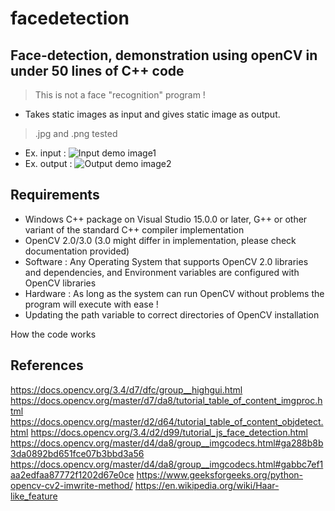 # facedetection
## Face-detection, demonstration using openCV in under 50 lines of C++ code

> This is not a face "recognition" program !

- Takes static images as input and gives static image as output.
> .jpg and .png tested 

- Ex. input : ![Input demo image1](https://github.com/ma-phi/facedetection/assets/image1.png)
- Ex. output : ![Output demo image2](https://github.com/ma-phi/facedetection/assets/image2.png)

## Requirements

- Windows C++ package on Visual Studio 15.0.0 or later, G++ or other variant of the standard C++ compiler implementation
- OpenCV 2.0/3.0 (3.0 might differ in implementation, please check documentation provided) 
- Software : Any Operating System that supports OpenCV 2.0 libraries and dependencies, and Environment variables are configured with OpenCV libraries
- Hardware : As long as the system can run OpenCV without problems the program will execute with ease !
- Updating the path variable to correct directories of OpenCV installation

How the code works 

## References

https://docs.opencv.org/3.4/d7/dfc/group__highgui.html
https://docs.opencv.org/master/d7/da8/tutorial_table_of_content_imgproc.html
https://docs.opencv.org/master/d2/d64/tutorial_table_of_content_objdetect.html
https://docs.opencv.org/3.4/d2/d99/tutorial_js_face_detection.html
https://docs.opencv.org/master/d4/da8/group__imgcodecs.html#ga288b8b3da0892bd651fce07b3bbd3a56
https://docs.opencv.org/master/d4/da8/group__imgcodecs.html#gabbc7ef1aa2edfaa87772f1202d67e0ce
https://www.geeksforgeeks.org/python-opencv-cv2-imwrite-method/
https://en.wikipedia.org/wiki/Haar-like_feature
